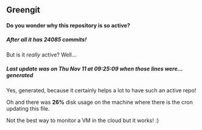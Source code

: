 ## Greengit

#### Do you wonder why this repository is so active?

##### After all it has 24085 commits!

But is it *really* active? Well...

##### Last update was on Thu Nov 11 at 09:25:09 when those lines were... generated

Yes, generated, because it certainly helps a lot to have such an active repo!

Oh and there was **26%** disk usage on the machine
where there is the cron updating this file.

Not the best way to monitor a VM in the cloud but it works! :)
